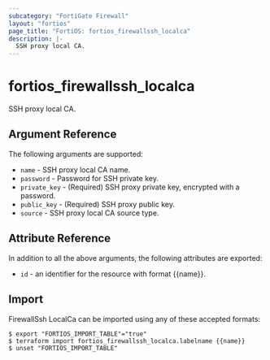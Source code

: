 ```yaml
---
subcategory: "FortiGate Firewall"
layout: "fortios"
page_title: "FortiOS: fortios_firewallssh_localca"
description: |-
  SSH proxy local CA.
---
```


# fortios_firewallssh_localca
SSH proxy local CA.

## Argument Reference

The following arguments are supported:

* `name` - SSH proxy local CA name.
* `password` - Password for SSH private key.
* `private_key` - (Required) SSH proxy private key, encrypted with a password.
* `public_key` - (Required) SSH proxy public key.
* `source` - SSH proxy local CA source type.


## Attribute Reference

In addition to all the above arguments, the following attributes are exported:
* `id` - an identifier for the resource with format {{name}}.

## Import

FirewallSsh LocalCa can be imported using any of these accepted formats:
```
$ export "FORTIOS_IMPORT_TABLE"="true"
$ terraform import fortios_firewallssh_localca.labelname {{name}}
$ unset "FORTIOS_IMPORT_TABLE"
```
